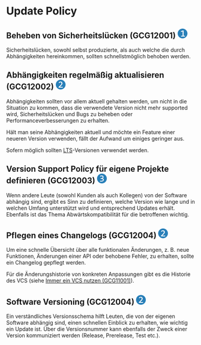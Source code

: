 # Update Policy

## Beheben von Sicherheitslücken (GCG12001) <img src="/img/1.png" alt="recommendation level 1" />
Sicherheitslücken, sowohl selbst produzierte, als auch welche die durch
Abhängigkeiten hereinkommen, sollten schnellstmöglich behoben werden.

## Abhängigkeiten regelmäßig aktualisieren (GCG12002) <img src="/img/2.png" alt="recommendation level 2" />
Abhängigkeiten sollten vor allem aktuell gehalten werden, um nicht in die
Situation zu kommen, dass die verwendete Version nicht mehr supported wird,
Sicherheitslücken und Bugs zu beheben oder Performanceverbesserungen zu
erhalten.

Hält man seine Abhängigkeiten aktuell und möchte ein Feature einer neueren
Version verwenden, fällt der Aufwand um einiges geringer aus.

Sofern möglich sollten [LTS][lts]-Versionen verwendet werden.

## Version Support Policy für eigene Projekte definieren (GCG12003) <img src="/img/3.png" alt="recommendation level 3" />
Wenn andere Leute (sowohl Kunden als auch Kollegen) von der Software abhängig
sind, ergibt es Sinn zu definieren, welche Version wie lange und in welchen
Umfang unterstützt wird und entsprechend Updates erhält. Ebenfalls ist das Thema
Abwärtskompatibilität für die betroffenen wichtig.

## Pflegen eines Changelogs (GCG12004) <img src="/img/2.png" alt="recommendation level 2" />
Um eine schnelle Übersicht über alle funktionalen Änderungen, z. B. neue
Funktionen, Änderungen einer API oder behobene Fehler, zu erhalten, sollte ein
Changelog gepflegt werden.

Für die Änderungshistorie von konkreten Anpassungen gibt es die Historie des VCS
(siehe [Immer ein VCS nutzen (GCG11001)][gcg11001]).

## Software Versioning (GCG12004) <img src="/img/2.png" alt="recommendation level 2" />
Ein verständliches Versionsschema hilft Leuten, die von der eigenen Software
abhängig sind, einen schnellen Einblick zu erhalten, wie wichtig ein Update ist.
Über die Versionsnummer kann ebenfalls der Zweck einer Version kommuniziert
werden (Release, Prerelease, Test etc.).

[lts]: https://en.wikipedia.org/wiki/Long-term_support
[gcg11001]: /de/guidelines/general/11000/#immer-ein-vcs-nutzen-gcg11001
